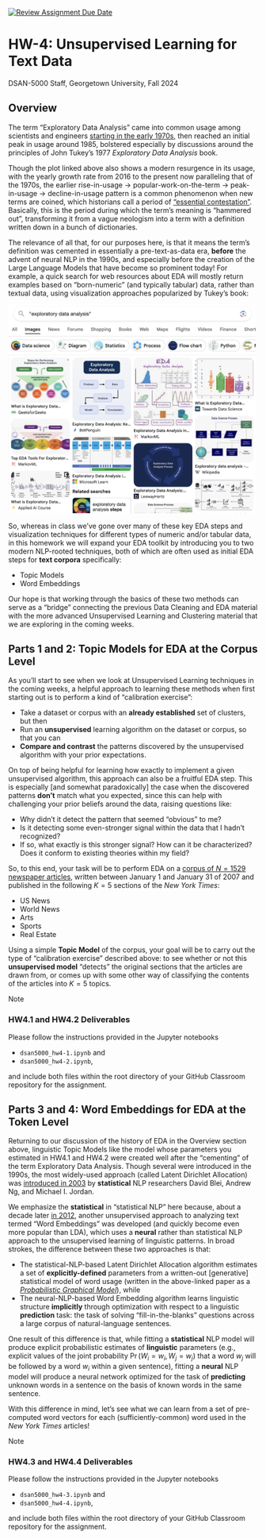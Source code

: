 [![Review Assignment Due Date](https://classroom.github.com/assets/deadline-readme-button-22041afd0340ce965d47ae6ef1cefeee28c7c493a6346c4f15d667ab976d596c.svg)](https://classroom.github.com/a/TduUs4Bn)
# HW-4: Unsupervised Learning for Text Data
DSAN-5000 Staff, Georgetown University, Fall 2024

## Overview

The term “Exploratory Data Analysis” came into common usage among
scientists and engineers <a
href="https://books.google.com/ngrams/graph?content=Exploratory+Data+Analysis&amp;year_start=1800&amp;year_end=2022&amp;corpus=en&amp;smoothing=2&amp;case_insensitive=false"
target="_blank">starting in the early 1970s</a>, then reached an initial
peak in usage around 1985, bolstered especially by discussions around
the principles of John Tukey’s 1977 *Exploratory Data Analysis* book.

Though the plot linked above also shows a modern resurgence in its
usage, with the yearly growth rate from 2016 to the present now
paralleling that of the 1970s, the earlier rise-in-usage $\rightarrow$
popular-work-on-the-term $\rightarrow$ peak-in-usage $\rightarrow$
decline-in-usage pattern is a common phenomenon when new terms are
coined, which historians call a period of <a
href="https://press.princeton.edu/books/paperback/9780691022239/the-terms-of-political-discourse"
target="_blank">“essential contestation”</a>. Basically, this is the
period during which the term’s meaning is “hammered out”, transforming
it from a vague neologism into a term with a definition written down in
a bunch of dictionaries.

The relevance of all that, for our purposes here, is that it means the
term’s definition was cemented in essentially a pre-text-as-data era,
**before** the advent of neural NLP in the 1990s, and especially before
the creation of the Large Language Models that have become so prominent
today! For example, a quick search for web resources about EDA will
mostly return examples based on “born-numeric” (and typically tabular)
data, rather than textual data, using visualization approaches
popularized by Tukey’s book:

<img src="images/eda_search.jpg" data-fig-align="center" width="500" />

So, whereas in class we’ve gone over many of these key EDA steps and
visualization techniques for different types of numeric and/or tabular
data, in this homework we will expand your EDA toolkit by introducing
you to two modern NLP-rooted techniques, both of which are often used as
initial EDA steps for **text corpora** specifically:

- Topic Models
- Word Embeddings

Our hope is that working through the basics of these two methods can
serve as a “bridge” connecting the previous Data Cleaning and EDA
material with the more advanced Unsupervised Learning and Clustering
material that we are exploring in the coming weeks.

## Parts 1 and 2: Topic Models for EDA at the Corpus Level

As you’ll start to see when we look at Unsupervised Learning techniques
in the coming weeks, a helpful approach to learning these methods when
first starting out is to perform a kind of “calibration exercise”:

- Take a dataset or corpus with an **already established** set of
  clusters, but then
- Run an **unsupervised** learning algorithm on the dataset or corpus,
  so that you can
- **Compare and contrast** the patterns discovered by the unsupervised
  algorithm with your prior expectations.

On top of being helpful for learning how exactly to implement a given
unsupervised algorithm, this approach can also be a fruitful EDA step.
This is especially \[and somewhat paradoxically\] the case when the
discovered patterns **don’t** match what you expected, since this can
help with challenging your prior beliefs around the data, raising
questions like:

- Why didn’t it detect the pattern that seemed “obvious” to me?
- Is it detecting some even-stronger signal within the data that I
  hadn’t recognized?
- If so, what exactly is this stronger signal? How can it be
  characterized? Does it conform to existing theories within my field?

So, to this end, your task will be to perform EDA on a
<a href="https://open.nytimes.com/fatten-up-your-corpus-e72b22272222"
target="_blank">corpus of <span
class="math inline"><em>N</em> = 1529</span> newspaper articles</a>,
written between January 1 and January 31 of 2007 and published in the
following $K = 5$ sections of the *New York Times*:

- US News
- World News
- Arts
- Sports
- Real Estate

Using a simple **Topic Model** of the corpus, your goal will be to carry
out the type of “calibration exercise” described above: to see whether
or not this **unsupervised model** “detects” the original sections that
the articles are drawn from, or comes up with some other way of
classifying the contents of the articles into $K = 5$ topics.

> [!NOTE]
>
> ### HW4.1 and HW4.2 Deliverables
>
> Please follow the instructions provided in the Jupyter notebooks
>
> - `dsan5000_hw4-1.ipynb` and
> - `dsan5000_hw4-2.ipynb`,
>
> and include both files within the root directory of your GitHub
> Classroom repository for the assignment.

## Parts 3 and 4: Word Embeddings for EDA at the Token Level

Returning to our discussion of the history of EDA in the Overview
section above, linguistic Topic Models like the model whose parameters
you estimated in HW4.1 and HW4.2 were created well after the “cementing”
of the term Exploratory Data Analysis. Though several were introduced in
the 1990s, the most widely-used approach (called Latent Dirichlet
Allocation) was
<a href="https://www.jmlr.org/papers/volume3/blei03a/blei03a.pdf"
target="_blank">introduced in 2003</a> by **statistical** NLP
researchers David Blei, Andrew Ng, and Michael I. Jordan.

We emphasize the **statistical** in “statistical NLP” here because,
about a decade later
<a href="https://arxiv.org/abs/1301.3781" target="_blank">in 2012</a>,
another unsupervised approach to analyzing text termed “Word Embeddings”
was developed (and quickly become even more popular than LDA), which
uses a **neural** rather than statistical NLP approach to the
unsupervised learning of linguistic patterns. In broad strokes, the
difference between these two approaches is that:

- The statistical-NLP-based Latent Dirichlet Allocation algorithm
  estimates a set of **explicitly-defined** parameters from a
  written-out \[generative\] statistical model of word usage (written in
  the above-linked paper as a <a
  href="https://mitpress.mit.edu/9780262013192/probabilistic-graphical-models/"
  target="_blank"><em>Probabilistic Graphical Model</em></a>), while
- The neural-NLP-based Word Embedding algorithm learns linguistic
  structure **implicitly** through optimization with respect to a
  linguistic **prediction** task: the task of solving
  “fill-in-the-blanks” questions across a large corpus of
  natural-language sentences.

One result of this difference is that, while fitting a **statistical**
NLP model will produce explicit probabilistic estimates of
**linguistic** parameters (e.g., explicit values of the joint
probability $\Pr(W_i = w_i, W_j = w_j)$ that a word $w_j$ will be
followed by a word $w_i$ within a given sentence), fitting a **neural**
NLP model will produce a neural network optimized for the task of
**predicting** unknown words in a sentence on the basis of known words
in the same sentence.

With this difference in mind, let’s see what we can learn from a set of
pre-computed word vectors for each (sufficiently-common) word used in
the *New York Times* articles!

> [!NOTE]
>
> ### HW4.3 and HW4.4 Deliverables
>
> Please follow the instructions provided in the Jupyter notebooks
>
> - `dsan5000_hw4-3.ipynb` and
> - `dsan5000_hw4-4.ipynb`,
>
> and include both files within the root directory of your GitHub
> Classroom repository for the assignment.
